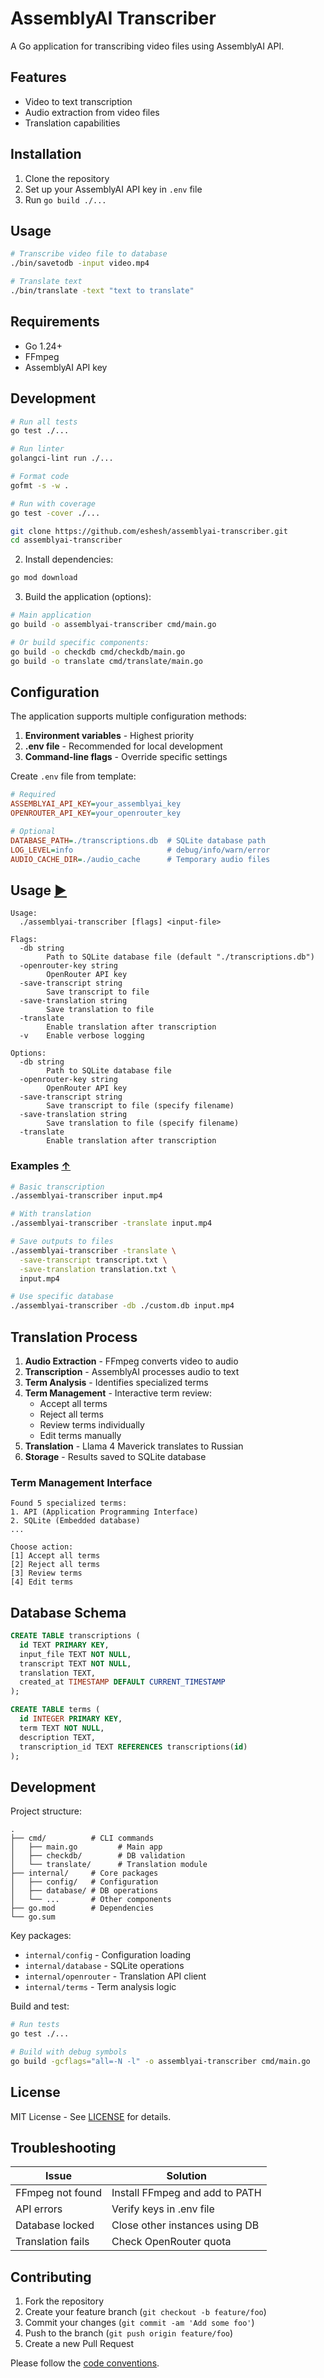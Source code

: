 # AssemblyAI Transcriber

A Go application for transcribing video files using AssemblyAI API.

## Features
- Video to text transcription
- Audio extraction from video files
- Translation capabilities

## Installation
1. Clone the repository
2. Set up your AssemblyAI API key in `.env` file
3. Run `go build ./...`

## Usage
```bash
# Transcribe video file to database
./bin/savetodb -input video.mp4

# Translate text
./bin/translate -text "text to translate"
```

## Requirements
- Go 1.24+
- FFmpeg
- AssemblyAI API key

## Development
```bash
# Run all tests
go test ./...

# Run linter
golangci-lint run ./...

# Format code
gofmt -s -w .

# Run with coverage
go test -cover ./...
```
```bash
git clone https://github.com/eshesh/assemblyai-transcriber.git
cd assemblyai-transcriber
```

2. Install dependencies:

```bash
go mod download
```

3. Build the application (options):

```bash
# Main application
go build -o assemblyai-transcriber cmd/main.go

# Or build specific components:
go build -o checkdb cmd/checkdb/main.go
go build -o translate cmd/translate/main.go
```

## Configuration

The application supports multiple configuration methods:

1. **Environment variables** - Highest priority
2. **.env file** - Recommended for local development
3. **Command-line flags** - Override specific settings

Create `.env` file from template:

```ini
# Required
ASSEMBLYAI_API_KEY=your_assemblyai_key
OPENROUTER_API_KEY=your_openrouter_key

# Optional
DATABASE_PATH=./transcriptions.db  # SQLite database path
LOG_LEVEL=info                     # debug/info/warn/error
AUDIO_CACHE_DIR=./audio_cache      # Temporary audio files
```

## Usage [▶️](#examples)

```text
Usage:
  ./assemblyai-transcriber [flags] <input-file>

Flags:
  -db string
        Path to SQLite database file (default "./transcriptions.db")
  -openrouter-key string
        OpenRouter API key
  -save-transcript string
        Save transcript to file
  -save-translation string  
        Save translation to file
  -translate
        Enable translation after transcription
  -v    Enable verbose logging

Options:
  -db string
        Path to SQLite database file
  -openrouter-key string
        OpenRouter API key
  -save-transcript string
        Save transcript to file (specify filename)
  -save-translation string
        Save translation to file (specify filename)
  -translate
        Enable translation after transcription
```

### Examples [↑](#usage)

```bash
# Basic transcription
./assemblyai-transcriber input.mp4

# With translation
./assemblyai-transcriber -translate input.mp4

# Save outputs to files
./assemblyai-transcriber -translate \
  -save-transcript transcript.txt \
  -save-translation translation.txt \
  input.mp4

# Use specific database
./assemblyai-transcriber -db ./custom.db input.mp4
```

## Translation Process

1. **Audio Extraction** - FFmpeg converts video to audio
2. **Transcription** - AssemblyAI processes audio to text
3. **Term Analysis** - Identifies specialized terms
4. **Term Management** - Interactive term review:
   - Accept all terms
   - Reject all terms  
   - Review terms individually
   - Edit terms manually
5. **Translation** - Llama 4 Maverick translates to Russian
6. **Storage** - Results saved to SQLite database

### Term Management Interface

```text
Found 5 specialized terms:
1. API (Application Programming Interface)
2. SQLite (Embedded database)
...

Choose action:
[1] Accept all terms
[2] Reject all terms
[3] Review terms
[4] Edit terms
```

## Database Schema

```sql
CREATE TABLE transcriptions (
  id TEXT PRIMARY KEY,
  input_file TEXT NOT NULL,
  transcript TEXT NOT NULL, 
  translation TEXT,
  created_at TIMESTAMP DEFAULT CURRENT_TIMESTAMP
);

CREATE TABLE terms (
  id INTEGER PRIMARY KEY,
  term TEXT NOT NULL,
  description TEXT,
  transcription_id TEXT REFERENCES transcriptions(id)
);
```

## Development

Project structure:
```
.
├── cmd/          # CLI commands
│   ├── main.go         # Main app
│   ├── checkdb/        # DB validation
│   └── translate/      # Translation module
├── internal/     # Core packages
│   ├── config/   # Configuration
│   ├── database/ # DB operations  
│   └── ...       # Other components
├── go.mod        # Dependencies
└── go.sum
```

Key packages:
- `internal/config` - Configuration loading
- `internal/database` - SQLite operations
- `internal/openrouter` - Translation API client
- `internal/terms` - Term analysis logic

Build and test:
```bash
# Run tests
go test ./...

# Build with debug symbols
go build -gcflags="all=-N -l" -o assemblyai-transcriber cmd/main.go
```

## License

MIT License - See [LICENSE](LICENSE) for details.

## Troubleshooting

| Issue | Solution |
|-------|----------|
| FFmpeg not found | Install FFmpeg and add to PATH |
| API errors | Verify keys in .env file |
| Database locked | Close other instances using DB |
| Translation fails | Check OpenRouter quota |

## Contributing

1. Fork the repository
2. Create your feature branch (`git checkout -b feature/foo`)
3. Commit your changes (`git commit -am 'Add some foo'`)
4. Push to the branch (`git push origin feature/foo`)  
5. Create a new Pull Request

Please follow the [code conventions](CONVENTIONS.md).
